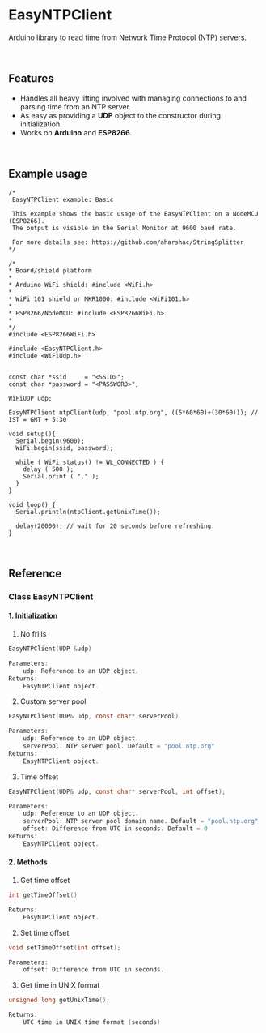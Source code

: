 # EasyNTPClient
Arduino library to read time from Network Time Protocol (NTP) servers.

&nbsp;

## Features
- Handles all heavy lifting involved with managing connections to and parsing time from an NTP server.
- As easy as providing a **UDP** object to the constructor during initialization.
- Works on **Arduino** and **ESP8266**.

&nbsp;

## Example usage
```
/*
 EasyNTPClient example: Basic

 This example shows the basic usage of the EasyNTPClient on a NodeMCU (ESP8266).
 The output is visible in the Serial Monitor at 9600 baud rate.

 For more details see: https://github.com/aharshac/StringSplitter
*/

/* 
* Board/shield platform 
*
* Arduino WiFi shield: #include <WiFi.h>
*
* WiFi 101 shield or MKR1000: #include <WiFi101.h>
*
* ESP8266/NodeMCU: #include <ESP8266WiFi.h>
*
*/
#include <ESP8266WiFi.h>

#include <EasyNTPClient.h>
#include <WiFiUdp.h>


const char *ssid     = "<SSID>";
const char *password = "<PASSWORD>";

WiFiUDP udp;

EasyNTPClient ntpClient(udp, "pool.ntp.org", ((5*60*60)+(30*60))); // IST = GMT + 5:30

void setup(){
  Serial.begin(9600);
  WiFi.begin(ssid, password);

  while ( WiFi.status() != WL_CONNECTED ) {
    delay ( 500 );
    Serial.print ( "." );
  }
}

void loop() {
  Serial.println(ntpClient.getUnixTime());
  
  delay(20000); // wait for 20 seconds before refreshing.
}
```

&nbsp;

## Reference
### Class **EasyNTPClient**
#### 1. Initialization ####
1. No frills 
```c
EasyNTPClient(UDP &udp)

Parameters:
    udp: Reference to an UDP object.
Returns:
    EasyNTPClient object.
```

2. Custom server pool 
```c
EasyNTPClient(UDP& udp, const char* serverPool)

Parameters:
    udp: Reference to an UDP object.
	serverPool: NTP server pool. Default = "pool.ntp.org"
Returns:
    EasyNTPClient object.
```

3. Time offset
```c
EasyNTPClient(UDP& udp, const char* serverPool, int offset);

Parameters:
    udp: Reference to an UDP object.
	serverPool: NTP server pool domain name. Default = "pool.ntp.org"
	offset: Difference from UTC in seconds. Default = 0
Returns:
    EasyNTPClient object.
```

#### 2. Methods ###    
1. Get time offset
```c
int getTimeOffset()

Returns:
    EasyNTPClient object.
```

2. Set time offset
```c
void setTimeOffset(int offset);

Parameters:
    offset: Difference from UTC in seconds.
```

3. Get time in UNIX format
```c
unsigned long getUnixTime();

Returns:
    UTC time in UNIX time format (seconds)
```